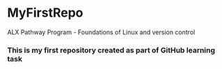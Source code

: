 # MyFirstRepo
ALX Pathway Program - Foundations of Linux and version control


### This is my first repository created as part of GitHub learning task

